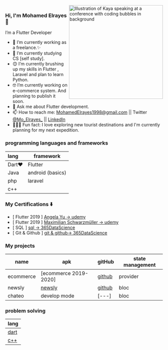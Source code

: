 <img align="right" src="https://docs.flutter.dev/assets/images/dash/Dashatars.png" alt="Illustration of Kaya speaking at a conference with coding bubbles in background" width=300px />

### Hi, I'm Mohamed Elrayes 👋

I’m a Flutter Developer
- 📱   I’m currently working as a freelance.✨
- 🧰  I’m currently studying CS [self study].
- 😊  I’m currently brushing up my skills in Flutter , Laravel and plan to learn Python.
- 🤓  I’m currently working on e-commerce system. And planning to publish it soon.
- 💬  Ask me about Flutter development.
- 📫  How to reach me: MohamedElrayes1998@gmail.com || Twitter [@Mo_Elrayes_](https://twitter.com/Mo_Elrayes_) || [LinkedIn](https://www.linkedin.com/in/mo-elrayes/) 
- 🚴🏽‍♀️  Fun fact: I love exploring new tourist destinations and I'm currently planning for my next expedition.
### programming languages and frameworks
|lang|framework|
|:----|--------|
|Dart❤|Flutter|
|Java|android (basics)|
|php|laravel|
|c++|


### My Certifications :arrow_down:
- [ Flutter 2019 ] [Angela Yu -> udemy](https://cutt.ly/xO382wk)
- [ Flutter 2019 ] [ Maximilian Schwarzmüller -> udemy ](https://cutt.ly/EO38NQg)
- [ SQL ] [sql -> 365DataScience ](https://cutt.ly/EO34qvu) 
- [ Git & Github ] [git & github-> 365DataScience ](https://cutt.ly/kO34ueW)

### My projects
|name|apk|gitHub|state management
|----|--------|--------|--------|
|ecommerce|[ecommerce 2019-2020]|[github](https://github.com/Mohamed-Elrayes/shop_max)|provider|
|newsly|[newsly](https://cutt.ly/UPclWeB)|[github](https://github.com/Mohamed-Elrayes/newsly)|bloc|
|chateo|develop mode|[---]|bloc|

###  problem solving
|lang|
|----|
|[dart](https://github.com/Mohamed-Elrayes/ProblemSolving_Dart)|
|[c++](https://github.com/Mohamed-Elrayes/challange_c_plus_plus)|

